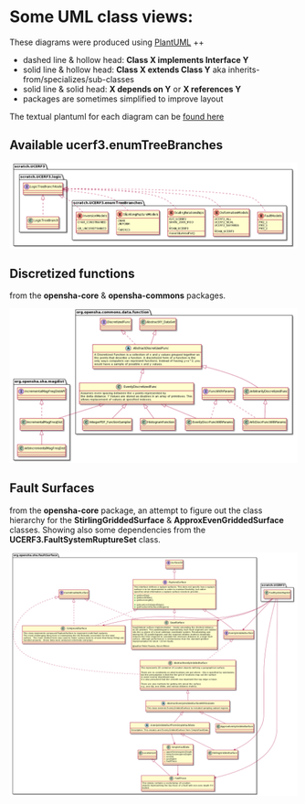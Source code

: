 # Some UML class views:

These diagrams were produced using [PlantUML](http://www.plantuml.com/planuml/uml) ++

 - dashed line & hollow head: **Class X implements Interface Y**
 - solid line & hollow head: **Class X extends Class Y** aka inherits-from/specializes/sub-classes
 - solid line & solid head: **X depends on Y** or **X references Y**
 - packages are sometimes simplified to improve layout
 
 The textual plantuml for each diagram can be [found here](./plantuml)
 
## Available ucerf3.enumTreeBranches
 
!["Available ucerf3.enumTreeBranches"](./plantuml/img/enumTreeBranches.png "src: ./plantuml/ucerf3.enumTreeBranches.plantuml")

## Discretized functions

from the **opensha-core** & **opensha-commons** packages.

!["Discretized functions"](./plantuml/img/opensha.commons.data.function.png "src: ./plantuml/opensha.commons.data.function.plantuml")

## Fault Surfaces

from the **opensha-core** package, an attempt to figure out the class hierarchy for the **StirlingGriddedSurface** & **ApproxEvenGriddedSurface** classes. Showing also some dependencies from the **UCERF3.FaultSystemRuptureSet** class.

!["Fault Surfaces"](./plantuml/img/opensha.sha.faultSurface.png "src: ./plantuml/opensha.sha.faultSurface.plantuml")

